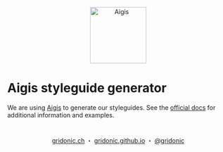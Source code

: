 <p align="center"><img src="https://gridonic.github.io/assets/images/logos/aigis.svg" alt="Aigis" width="128"></p>

# Aigis styleguide generator

We are using [Aigis] to generate our styleguides. See the [official docs] for additional information and examples.

[Aigis]: https://pxgrid.github.io/aigis/
[official docs]: https://pxgrid.github.io/aigis/docs/en/

#  
<p align="center">
  <a href="https://gridonic.ch">gridonic.ch</a> ・
  <a href="https://gridonic.github.io">gridonic.github.io</a> ・
  <a href="https://twitter.com/gridonic">@gridonic</a>
</p>
